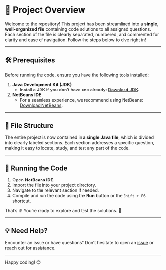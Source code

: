 # 🚀 Project Overview  

Welcome to the repository! This project has been streamlined into a **single, well-organized file** containing code solutions to all assigned questions. Each section of the file is clearly separated, numbered, and commented for clarity and ease of navigation. Follow the steps below to dive right in!  

---

## 🛠️ Prerequisites  

Before running the code, ensure you have the following tools installed:  

1. **Java Development Kit (JDK)**  
   - Install a JDK if you don’t have one already: [Download JDK](https://www.oracle.com/java/technologies/javase-downloads.html).  
2. **NetBeans IDE**  
   - For a seamless experience, we recommend using NetBeans: [Download NetBeans](https://netbeans.apache.org/download/).  

---

## 📂 File Structure  

The entire project is now contained in **a single Java file**, which is divided into clearly labeled sections. Each section addresses a specific question, making it easy to locate, study, and test any part of the code.  

---

## 🚀 Running the Code  

1. Open **NetBeans IDE**.  
2. Import the file into your project directory.  
3. Navigate to the relevant section if needed.  
4. Compile and run the code using the **Run** button or the `Shift + F6` shortcut.  

That’s it! You’re ready to explore and test the solutions. 🎉  

---

## 💡 Need Help?  

Encounter an issue or have questions? Don’t hesitate to open an [issue](https://github.com/issues) or reach out for assistance.  

---

Happy coding! 😊  
